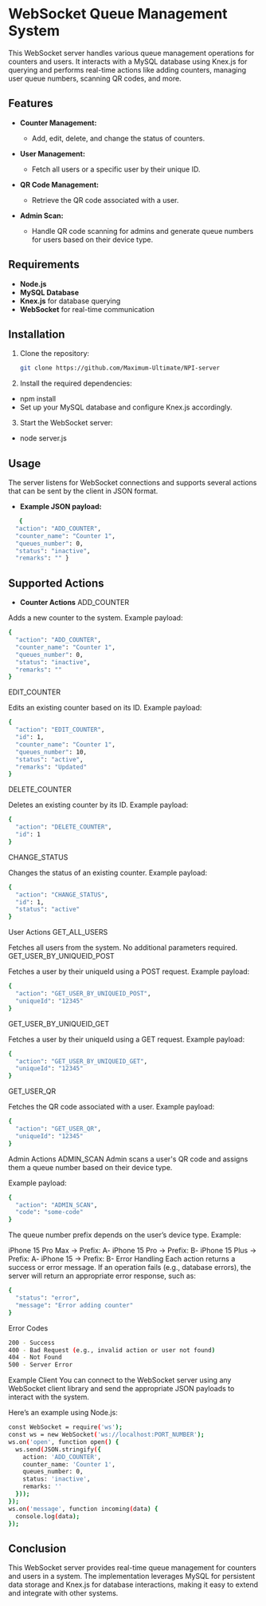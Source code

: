 # WebSocket Queue Management System

This WebSocket server handles various queue management operations for counters and users. It interacts with a MySQL database using Knex.js for querying and performs real-time actions like adding counters, managing user queue numbers, scanning QR codes, and more.

## Features

- **Counter Management:**
  - Add, edit, delete, and change the status of counters.
  
- **User Management:**
  - Fetch all users or a specific user by their unique ID.
  
- **QR Code Management:**
  - Retrieve the QR code associated with a user.

- **Admin Scan:**
  - Handle QR code scanning for admins and generate queue numbers for users based on their device type.

## Requirements

- **Node.js**
- **MySQL Database**
- **Knex.js** for database querying
- **WebSocket** for real-time communication

## Installation

1. Clone the repository:

   ```bash
   git clone https://github.com/Maximum-Ultimate/NPI-server
2. Install the required dependencies:

- npm install
- Set up your MySQL database and configure Knex.js accordingly.

3. Start the WebSocket server:

- node server.js

## Usage
The server listens for WebSocket connections and supports several actions that can be sent by the client in JSON format.


- **Example JSON payload:**
```bash
   {
  "action": "ADD_COUNTER",
  "counter_name": "Counter 1",
  "queues_number": 0,
  "status": "inactive",
  "remarks": "" }

```
## Supported Actions
- **Counter Actions**
ADD_COUNTER

Adds a new counter to the system.
Example payload:
```bash
{
  "action": "ADD_COUNTER",
  "counter_name": "Counter 1",
  "queues_number": 0,
  "status": "inactive",
  "remarks": ""
}
```
EDIT_COUNTER

Edits an existing counter based on its ID.
Example payload:
```bash
{
  "action": "EDIT_COUNTER",
  "id": 1,
  "counter_name": "Counter 1",
  "queues_number": 10,
  "status": "active",
  "remarks": "Updated"
}
```
DELETE_COUNTER

Deletes an existing counter by its ID.
Example payload:
```bash
{
  "action": "DELETE_COUNTER",
  "id": 1
}
```
CHANGE_STATUS

Changes the status of an existing counter.
Example payload:
```bash
{
  "action": "CHANGE_STATUS",
  "id": 1,
  "status": "active"
}
```
User Actions
GET_ALL_USERS

Fetches all users from the system.
No additional parameters required.
GET_USER_BY_UNIQUEID_POST

Fetches a user by their uniqueId using a POST request.
Example payload:
```bash
{
  "action": "GET_USER_BY_UNIQUEID_POST",
  "uniqueId": "12345"
}
```
GET_USER_BY_UNIQUEID_GET

Fetches a user by their uniqueId using a GET request.
Example payload:
```bash
{
  "action": "GET_USER_BY_UNIQUEID_GET",
  "uniqueId": "12345"
}
```
GET_USER_QR

Fetches the QR code associated with a user.
Example payload:
```bash
{
  "action": "GET_USER_QR",
  "uniqueId": "12345"
}
```
Admin Actions
ADMIN_SCAN
Admin scans a user's QR code and assigns them a queue number based on their device type.

Example payload:
```bash
{
  "action": "ADMIN_SCAN",
  "code": "some-code"
}
```
The queue number prefix depends on the user’s device type. Example:

iPhone 15 Pro Max → Prefix: A-
iPhone 15 Pro → Prefix: B-
iPhone 15 Plus → Prefix: A-
iPhone 15 → Prefix: B-
Error Handling
Each action returns a success or error message. If an operation fails (e.g., database errors), the server will return an appropriate error response, such as:
```bash
{
  "status": "error",
  "message": "Error adding counter"
}
```
Error Codes
```bash
200 - Success
400 - Bad Request (e.g., invalid action or user not found)
404 - Not Found
500 - Server Error
```
Example Client
You can connect to the WebSocket server using any WebSocket client library and send the appropriate JSON payloads to interact with the system.

Here’s an example using Node.js:
```bash
const WebSocket = require('ws');
const ws = new WebSocket('ws://localhost:PORT_NUMBER');
ws.on('open', function open() {
  ws.send(JSON.stringify({
    action: 'ADD_COUNTER',
    counter_name: 'Counter 1',
    queues_number: 0,
    status: 'inactive',
    remarks: ''
  }));
});
ws.on('message', function incoming(data) {
  console.log(data);
});
```
## Conclusion
This WebSocket server provides real-time queue management for counters and users in a system. The implementation leverages MySQL for persistent data storage and Knex.js for database interactions, making it easy to extend and integrate with other systems.
